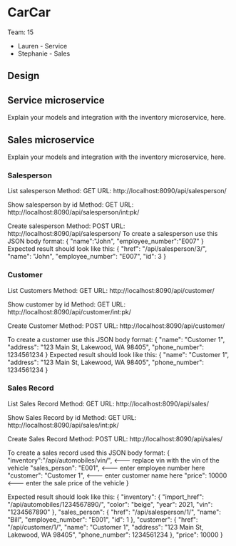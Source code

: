 # CarCar

Team: 15

* Lauren - Service
* Stephanie - Sales

## Design

## Service microservice

Explain your models and integration with the inventory
microservice, here.

## Sales microservice

Explain your models and integration with the inventory
microservice, here.
### Salesperson
List salesperson
Method: GET
URL: http://localhost:8090/api/salesperson/

Show salesperson by id
Method: GET
URL: http://localhost:8090/api/salesperson/int:pk/

Create salesperson
Method: POST
URL: http://localhost:8090/api/salesperson/
To create a salesperson use this JSON body format:
{
	"name":"John",
	"employee_number":"E007"
}
Expected result should look like this:
{
	"href": "/api/salesperson/3/",
	"name": "John",
	"employee_number": "E007",
	"id": 3
}

### Customer
List Customers
Method: GET
URL: http://localhost:8090/api/customer/

Show customer by id
Method: GET
URL: http://localhost:8090/api/customer/int:pk/

Create Customer
Method: POST
URL: http://localhost:8090/api/customer/

To create a customer use this JSON body format:
{
	"name": "Customer 1",
	"address": "123 Main St, Lakewood, WA 98405",
	"phone_number": 1234561234
}
Expected result should look like this:
{
	"name": "Customer 1",
	"address": "123 Main St, Lakewood, WA 98405",
	"phone_number": 1234561234
}

### Sales Record
List Sales Record
Method: GET
URL: http://localhost:8090/api/sales/

Show Sales Record by id
Method: GET
URL: http://localhost:8090/api/sales/int:pk/

Create Sales Record
Method: POST
URL: http://localhost:8090/api/sales/

To create a sales record used this JSON body format:
{
    "inventory":"/api/automobiles/vin/", <--- replace vin with the vin of the vehicle
	"sales_person": "E001", <--- enter employee number here
	"customer": "Customer 1", <--- enter customer name here
	"price": 10000 <--- enter the sale price of the vehicle
}

Expected result should look like this:
{
	"inventory": {
		"import_href": "/api/automobiles/1234567890/",
		"color": "beige",
		"year": 2021,
		"vin": "1234567890"
	},
	"sales_person": {
		"href": "/api/salesperson/1/",
		"name": "Bill",
		"employee_number": "E001",
		"id": 1
	},
	"customer": {
		"href": "/api/customer/1/",
		"name": "Customer 1",
		"address": "123 Main St, Lakewood, WA 98405",
		"phone_number": 1234561234
	},
	"price": 10000
}
